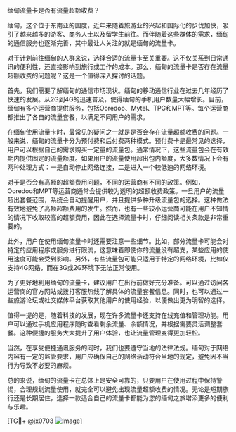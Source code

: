 缅甸流量卡是否有流量超额收费？

缅甸，这个位于东南亚的国度，近年来随着旅游业的兴起和国际化的步伐加快，吸引了越来越多的游客、商务人士以及留学生前往。而伴随着这些群体的需求，缅甸的通信服务也逐渐完善，其中最让人关注的就是缅甸的流量卡。

对于计划前往缅甸的人群来说，选择合适的流量卡至关重要。这不仅关系到日常通讯的便利性，还直接影响到旅行或工作的成本。那么，缅甸的流量卡是否存在流量超额收费的问题呢？这是一个值得深入探讨的话题。

首先，我们需要了解缅甸的通信市场现状。缅甸的移动通信行业在过去几年经历了快速的发展。从2G到4G的迅速普及，使得缅甸的手机用户数量大幅增长。目前，缅甸有多个运营商提供服务，包括Ooredoo、Mytel、TPG和MPT等。每个运营商都推出了各自的流量套餐，以满足不同用户的需求。

在缅甸使用流量卡时，最常见的疑问之一就是是否会存在流量超额收费的问题。一般来说，缅甸的流量卡分为预付费和后付费两种模式。预付费卡是最常见的选择，用户可以根据自己的需求购买一定量的流量包。通常情况下，这些流量包会在有效期内提供固定的流量额度。如果用户的流量使用超出包内额度，大多数情况下会有两种处理方式：一是自动停止网络连接，二是进入一个较低速的网络环境。

对于是否会有高额的超额费用问题，不同的运营商有不同的政策。例如，Ooredoo和MPT等运营商通常会提供较为透明的超额收费政策。一旦用户的流量超出套餐范围，系统会自动提醒用户，并且提供多种升级流量包的选择。这种做法有效地避免了高额超额费用的发生。然而，也有一些较小运营商可能在用户不知情的情况下收取较高的超额费用，因此在选择流量卡时，仔细阅读相关条款是非常重要的。

此外，用户在使用缅甸流量卡时还需要注意一些细节。比如，部分流量卡可能会对特定的应用程序或服务进行限流，这意味着即使你的流量没有超支，某些应用的使用速度可能会受到影响。另外，有些流量包可能只适用于特定的网络环境，比如仅支持4G网络，而在3G或2G环境下无法正常使用。

为了更好地利用缅甸的流量卡，建议用户在出行前做好充分准备。可以通过访问各运营商的官方网站或拨打客服热线了解具体的流量套餐信息。同时，也可以通过一些旅游论坛或社交媒体平台获取其他用户的使用经验，以便做出更为明智的选择。

值得一提的是，随着科技的发展，现在许多流量卡还支持在线充值和管理功能。用户可以通过手机应用程序随时查看剩余流量、余额情况，并根据需要灵活调整套餐。这种便捷的服务大大提升了用户体验，也让流量管理变得更加轻松。

当然，在享受便捷通讯服务的同时，我们也要遵守当地的法律法规。缅甸对于网络内容有一定的监管要求，用户应确保自己的网络活动符合当地的规定，避免因不当行为导致不必要的麻烦。

总的来说，缅甸的流量卡在总体上是安全可靠的，只要用户在使用过程中保持警惕，合理规划流量使用，就完全可以避免出现流量超额收费的情况。无论是短期旅行还是长期居住，选择一款适合自己的流量卡都能为您的缅甸之旅增添更多的便利与乐趣。

[TG💪+ @jx0703 ![Image](https://github.com/user-attachments/assets/dbca1d08-cadb-493c-b0ec-ad6f7a83f270)]
